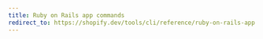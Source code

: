 ```yaml
---
title: Ruby on Rails app commands
redirect_to: https://shopify.dev/tools/cli/reference/ruby-on-rails-app
---
```

